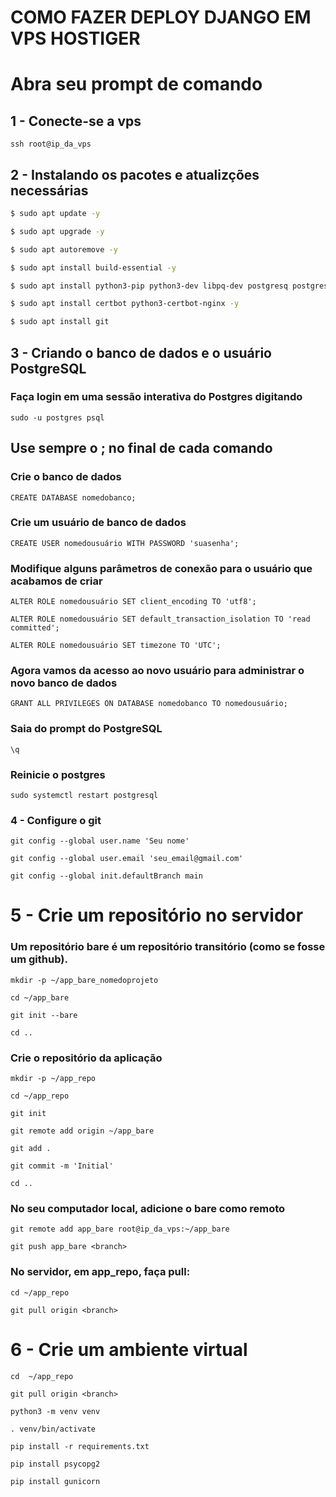 # COMO FAZER DEPLOY DJANGO EM VPS HOSTIGER

# Abra seu prompt de comando

## 1 - Conecte-se a vps

```
ssh root@ip_da_vps
```

## 2 - Instalando os pacotes e atualizções necessárias

```bash
$ sudo apt update -y

$ sudo apt upgrade -y

$ sudo apt autoremove -y

$ sudo apt install build-essential -y

$ sudo apt install python3-pip python3-dev libpq-dev postgresq postgresql-contrib nginx curl

$ sudo apt install certbot python3-certbot-nginx -y

$ sudo apt install git
```

## 3 - Criando o banco de dados e o usuário PostgreSQL
### Faça login em uma sessão interativa do Postgres digitando

```
sudo -u postgres psql
```
## Use sempre o ; no final de cada comando
### Crie o banco de dados

```
CREATE DATABASE nomedobanco;
```
### Crie um usuário de banco de dados
```
CREATE USER nomedousuário WITH PASSWORD 'suasenha';
```
### Modifique alguns parâmetros de conexão para o usuário que acabamos de criar
```
ALTER ROLE nomedousuário SET client_encoding TO 'utf8';
```
```
ALTER ROLE nomedousuário SET default_transaction_isolation TO 'read committed';
```
```
ALTER ROLE nomedousuário SET timezone TO 'UTC';
```
### Agora vamos da acesso ao novo usuário para administrar o novo banco de dados
```
GRANT ALL PRIVILEGES ON DATABASE nomedobanco TO nomedousuário;
```
### Saia do prompt do PostgreSQL
```
\q
```
### Reinicie o postgres
```
sudo systemctl restart postgresql
```

### 4 - Configure o git

```
git config --global user.name 'Seu nome'
```
```
git config --global user.email 'seu_email@gmail.com'
```
```
git config --global init.defaultBranch main
```

# 5 - Crie um repositório no servidor 

### Um repositório bare é um repositório transitório (como se fosse um github).

```
mkdir -p ~/app_bare_nomedoprojeto
```
```
cd ~/app_bare
```
```
git init --bare
```
```
cd ..
```
### Crie o repositório da aplicação
```
mkdir -p ~/app_repo
```
```
cd ~/app_repo
```
```
git init
```
```
git remote add origin ~/app_bare
```
```
git add . 
```
```
git commit -m 'Initial'
```
```
cd ..
```
### No seu computador local, adicione o bare como remoto
```
git remote add app_bare root@ip_da_vps:~/app_bare
```
```
git push app_bare <branch>
```
### No servidor, em app_repo, faça pull:
```
cd ~/app_repo
```
```
git pull origin <branch>
```

# 6 - Crie um ambiente virtual

```
cd  ~/app_repo
```
```
git pull origin <branch>
```
```
python3 -m venv venv
```
```
. venv/bin/activate
```
```
pip install -r requirements.txt
```
```
pip install psycopg2
```
```
pip install gunicorn
```
